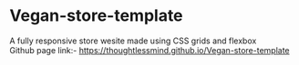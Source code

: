 # Vegan-store-template </br>
A fully responsive store wesite made using CSS grids and flexbox </br>
Github page link:- https://thoughtlessmind.github.io/Vegan-store-template
